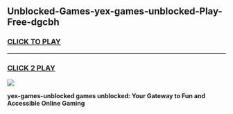 
## Unblocked-Games-yex-games-unblocked-Play-Free-dgcbh
<h3>
<a href="https://premium76.site?title=yex-games-unblocked&ref=18A1">CLICK TO PLAY</a></h3>
<hr>

<h3>
<a href="https://premium76.site?title=yex-games-unblocked&ref=18A1">CLICK 2 PLAY</a>
  
</h3>

<a href="https://premium76.site?title=yex-games-unblocked&ref=18A1"><img src="https://clearcache.store/games.png"></a>


**yex-games-unblocked games unblocked: Your Gateway to Fun and Accessible Online Gaming**
